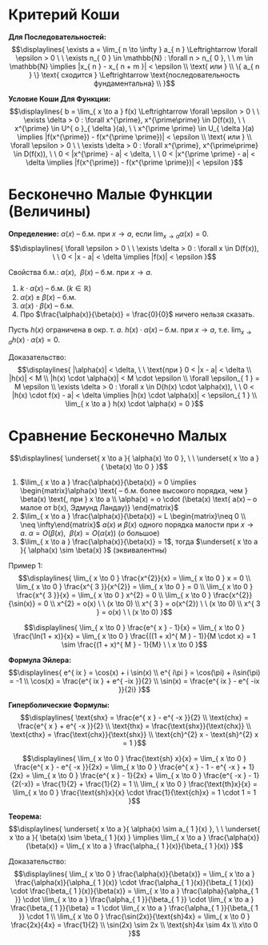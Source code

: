 # Критерий Коши 
**Для Последовательностей:**
$$\displaylines{
\exists a = \lim_{ n \to \infty } a_{ n } \Leftrightarrow \forall \epsilon > 0 \ \ \exists n_{ 0 } \in \mathbb{N} : \forall n > n_{ 0 }, \ \ m \in \mathbb{N} \implies |x_{ n } - x_{ n + m }| < \epsilon \\ 
\text{ или } \\ 
\{ a_{ n } \} \text{ сходится } \Leftrightarrow \text{последовательность фундаментальна} \\ 
}$$

**Условие Коши Для Функции:**
$$\displaylines{
b = \lim_{ x \to a } f(x) \Leftrightarrow \forall \epsilon > 0 \ \ \exists \delta > 0 : \forall x^{\prime}, x^{\prime\prime} \in D(f(x)), \ \ x^{\prime} \in U^{ o }_{ \delta }(a), \ \ x^{\prime \prime} \in U_{ \delta }(a) \implies |f(x^{\prime}) - f(x^{\prime \prime})| < \epsilon \\ 
\text{ или } \\ 
\forall \epsilon > 0 \ \ \exists \delta > 0 : \forall x^{\prime}, x^{\prime\prime} \in D(f(x)), \ \ 0 < |x^{\prime} - a| < \delta, \ \ 0 < |x^{\prime \prime} - a| < \delta \implies |f(x^{\prime}) - f(x^{\prime \prime})| < \epsilon
}$$

# Бесконечно Малые Функции (Величины)
**Определение:** $\alpha(x)$ – б.м. при $x \to a$, если $\lim_{ x \to a } \alpha(x) = 0$. 
$$\displaylines{
\forall \epsilon > 0 \ \ \exists \delta > 0 : \forall x \in D(f(x)), \ \ 0 < |x - a| < \delta \implies |f(x)| < \epsilon
}$$

Свойства б.м.: $\alpha(x), \ \ \beta(x)$ – б.м. при $x \to a$. 
1. $k \cdot \alpha(x)$ – б.м. ($k \in \mathbb{R}$)
2. $\alpha(x) \pm \beta(x)$ – б.м. 
3. $\alpha(x) \cdot \beta(x)$ – б.м. 
4. Про $\frac{\alpha(x)}{\beta(x)} = \frac{0}{0}$ ничего нельзя сказать.

Пусть $h(x)$ ограничена в окр. т. $a$. $h(x) \cdot \alpha(x)$ – б.м. при $x \to a$, т.е. $\lim_{ x \to a } h(x) \cdot \alpha (x) = 0$. 

Доказательство: 
$$\displaylines{
|\alpha(x)| < \delta, \ \ \text{при } 0 < |x - a| < \delta \\ 
|h(x)| < M \\ 
|h(x) \cdot \alpha(x)| < M \cdot \epsilon \\ 
\forall \epsilon_{ 1 } = M \epsilon \\ 
\exists \delta > 0 : \forall x \in D(h(x) \cdot \alpha(x)), \ \ 0 < |h(x) \cdot f(x) - a| < \delta \implies |h(x) \cdot \alpha(x)| < \epsilon_{ 1 } \\ 
\lim_{ x \to a } h(x) \cdot \alpha(x) = 0 
}$$

# Сравнение Бесконечно Малых 
$$\displaylines{
\underset{ x \to a }{ \alpha(x) \to 0 }, \ \ \underset{ x \to a }{ \beta(x) \to 0 } 
}$$
1. $\lim_{ x \to a } \frac{\alpha(x)}{\beta(x)} = 0 \implies \begin{matrix}\alpha(x) \text{ – б.м. более высокого порядка, чем } \beta(x) \text{, при } x \to a \\ \alpha(x) = o \cdot (\beta(x) \text{ a(x) – о малое от b(x), Эдмунд Ландау)} \end{matrix}$
2. $\lim_{ x \to a } \frac{\alpha(x)}{\beta(x)} = L \begin{matrix}\neq 0 \\ \neq \infty\end{matrix}$ $a(x)$ и $\beta(x)$ одного порядка малости при $x \to a$. $\alpha = O(\beta(x), \ \ \beta(x) = O(\alpha(x))$ ($o$  большое) 
 3. $\lim_{ x \to a } \frac{\alpha(x)}{\beta(x)} = 1$, тогда $\underset{ x \to a }{ \alpha(x) \sim \beta(x) }$ (эквивалентны)

Пример 1: 
$$\displaylines{
\lim_{ x \to 0 } \frac{x^{2}}{x} = \lim_{ x \to 0 } x = 0 \\ 
\lim_{ x \to 0 } \frac{x^{ 3 }}{x^{2}} = \lim_{ x \to 0 } = 0 \\ 
\lim_{ x \to 0 } \frac{x^{ 3 }}{x} = \lim_{ x \to 0 } x^{2} = 0 \\ 
\lim_{ x \to 0 } \frac{x^{2}}{\sin(x)} = 0 \\ 
x^{2} = o(x) \ \ (x \to 0) \\ 
x^{ 3 } = o(x^{2}) \ \ (x \to 0) \\ 
x^{ 3 } = o(x) \ \ (x \to 0)
}$$

$$\displaylines{
\lim_{ x \to 0 } \frac{e^{ x } - 1}{x} = \lim_{ x \to 0 } \frac{\ln(1 + x)}{x} = \lim_{ x \to 0 } \frac{((1 + x)^{ M } - 1)}{M \cdot x} = 1 \sim \frac{(1 + x)^{ M } - 1}{M} \ \ x \to 0
}$$

**Формула Эйлера:**
$$\displaylines{
e^{ ix } = \cos(x) + i \sin(x) \\ 
e^{ i\pi } = \cos(\pi) + i\sin(\pi) = -1 \\ 
\cos(x) = \frac{e^{ ix } + e^{ -ix }}{2} \\ 
\sin(x) = \frac{e^{ ix } -  e^{ -ix }}{2i}
}$$

**Гиперболические Формулы:**
$$\displaylines{
\text{shx} = \frac{e^{ x } - e^{ -x }}{2} \\ 
\text{chx} = \frac{e^{ x } + e^{ -x }}{2} \\ 
\text{thx} = \frac{\text{shx}}{\text{chx}} \\ 
\text{cthx} = \frac{\text{chx}}{\text{shx}} \\ 
\text{ch}^{2} x - \text{sh}^{2} x = 1
}$$

$$\displaylines{
\lim_{ x \to 0 } \frac{\text{sh} x}{x} = \lim_{ x \to 0 } \frac{e^{ x } - e^{ -x }}{2x} = \lim_{ x \to 0 } \frac{e^{ x } - 1 - e^{ -x } + 1}{2x} = \lim_{ x \to 0 } \frac{e^{ x } - 1}{2x} + \lim_{ x \to 0 } \frac{e^{ -x } - 1}{2(-x)} = \frac{1}{2} + \frac{1}{2} = 1 \\ 
\lim_{ x \to 0 } \frac{\text{th}x}{x} = \lim_{ x \to 0 } \frac{\text{sh}x}{x} \cdot \frac{1}{\text{ch}x} = 1 \cdot 1 = 1
}$$

**Теорема:** 
$$\displaylines{
\underset{ x \to a }{ \alpha(x) \sim a_{ 1 }(x) }, \ \ \underset{ x \to a }{ \beta(x) \sim \beta_{ 1 }(x) } \implies \lim_{ x \to a } \frac{\alpha(x)}{\beta(x)} = \lim_{ x \to a } \frac{\alpha_{ 1 }(x)}{\beta_{ 1 }(x)}
}$$

Доказательство: 
$$\displaylines{
\lim_{ x \to 0 } \frac{\alpha(x)}{\beta(x)} = \lim_{ x \to a } \frac{\alpha(x)}{\alpha_{ 1 }(x)} \cdot \frac{\alpha_{ 1 }(x)}{\beta_{ 1 }(x)} \cdot \frac{\beta_{ 1 }(x)}{\beta(x)} = \lim_{ x \to a } \frac{\alpha}{\alpha_{ 1 }} \cdot \lim_{ x \to a } \frac{\alpha_{ 1 }}{\beta_{ 1 }} \cdot \lim_{ x \to a } \frac{\beta_{ 1 }}{\beta} = 1 \cdot \lim_{ x \to a } \frac{\alpha_{ 1 }}{\beta_{ 1 }} \cdot 1 \\ 
\lim_{ x \to 0 } \frac{\sin(2x)}{\text{sh}4x} = \lim_{ x \to 0 } \frac{2x}{4x} = \frac{1}{2} \\ 
\sin(2x) \sim 2x \\ 
\text{sh}4x \sim 4x \\ 
x\to 0
}$$

